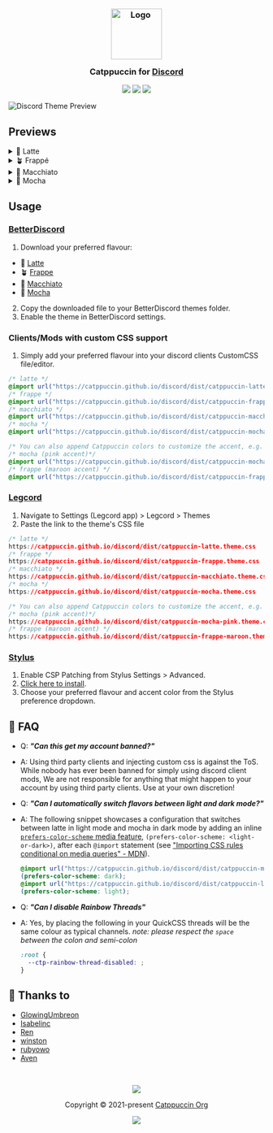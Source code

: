 <h3 align="center">
	<img src="https://raw.githubusercontent.com/catppuccin/catppuccin/main/assets/logos/exports/1544x1544_circle.png" width="100" alt="Logo"/><br/>
	<img src="https://raw.githubusercontent.com/catppuccin/catppuccin/main/assets/misc/transparent.png" height="30" width="0px"/>
	Catppuccin for <a href="https://discord.com/">Discord</a>
	<img src="https://raw.githubusercontent.com/catppuccin/catppuccin/main/assets/misc/transparent.png" height="30" width="0px"/>
</h3>

<p align="center">
    <a href="https://github.com/catppuccin/discord/stargazers"><img src="https://img.shields.io/github/stars/catppuccin/discord?colorA=363a4f&colorB=b7bdf8&style=for-the-badge"></a>
    <a href="https://github.com/catppuccin/discord/issues"><img src="https://img.shields.io/github/issues/catppuccin/discord?colorA=363a4f&colorB=f5a97f&style=for-the-badge"></a>
    <a href="https://github.com/catppuccin/discord/contributors"><img src="https://img.shields.io/github/contributors/catppuccin/discord?colorA=363a4f&colorB=a6da95&style=for-the-badge"></a>
</p>

![Discord Theme Preview](assets/preview.webp)

## Previews

<details>
<summary>🌻 Latte</summary>
<img src="assets/latte.webp"/>
</details>
<details>
<summary>🪴 Frappé</summary>
<img src="assets/frappe.webp"/>
</details>
<details>
<summary>🌺 Macchiato</summary>
<img src="assets/macchiato.webp"/>
</details>
<details>
<summary>🌿 Mocha</summary>
<img src="assets/mocha.webp"/>
</details>

## Usage

### [BetterDiscord](https://betterdiscord.app)

1. Download your preferred flavour:

- 🌻 [Latte](./themes/latte.theme.css?raw=1)
- 🪴 [Frappe](./themes/frappe.theme.css?raw=1)
- 🌺 [Macchiato](./themes/macchiato.theme.css?raw=1)
- 🌿 [Mocha](./themes/mocha.theme.css?raw=1)

2. Copy the downloaded file to your BetterDiscord themes folder.
3. Enable the theme in BetterDiscord settings.

### Clients/Mods with custom CSS support

1. Simply add your preferred flavour into your discord clients CustomCSS file/editor.

```css
/* latte */
@import url("https://catppuccin.github.io/discord/dist/catppuccin-latte.theme.css");
/* frappe */
@import url("https://catppuccin.github.io/discord/dist/catppuccin-frappe.theme.css");
/* macchiato */
@import url("https://catppuccin.github.io/discord/dist/catppuccin-macchiato.theme.css");
/* mocha */
@import url("https://catppuccin.github.io/discord/dist/catppuccin-mocha.theme.css");

/* You can also append Catppuccin colors to customize the accent, e.g. */
/* mocha (pink accent)*/
@import url("https://catppuccin.github.io/discord/dist/catppuccin-mocha-pink.theme.css");
/* frappe (maroon accent) */
@import url("https://catppuccin.github.io/discord/dist/catppuccin-frappe-maroon.theme.css");
```

### [Legcord](https://github.com/Legcord/Legcord)

1. Navigate to Settings (Legcord app) > Legcord > Themes
2. Paste the link to the theme's CSS file

```css
/* latte */
https://catppuccin.github.io/discord/dist/catppuccin-latte.theme.css
/* frappe */
https://catppuccin.github.io/discord/dist/catppuccin-frappe.theme.css
/* macchiato */
https://catppuccin.github.io/discord/dist/catppuccin-macchiato.theme.css
/* mocha */
https://catppuccin.github.io/discord/dist/catppuccin-mocha.theme.css

/* You can also append Catppuccin colors to customize the accent, e.g. */
/* mocha (pink accent)*/
https://catppuccin.github.io/discord/dist/catppuccin-mocha-pink.theme.css
/* frappe (maroon accent) */
https://catppuccin.github.io/discord/dist/catppuccin-frappe-maroon.theme.css
```

### [Stylus](https://github.com/openstyles/stylus)

1. Enable CSP Patching from Stylus Settings > Advanced.
2. [Click here to install](https://github.com/catppuccin/discord/raw/main/discord.user.css).
3. Choose your preferred flavour and accent color from the Stylus preference dropdown.

## 🙋 FAQ

- Q: **_"Can this get my account banned?"_**
- A: Using third party clients and injecting custom css is against the ToS. While nobody has ever been banned for simply using discord client mods, We are not responsible for anything that might happen to your account by using third party clients. Use at your own discretion!

- Q: **_"Can I automatically switch flavors between light and dark mode?"_**
- A: The following snippet showcases a configuration that switches between latte in light mode and mocha in dark mode by adding an inline [`prefers-color-scheme` media feature](https://developer.mozilla.org/en-US/docs/Web/CSS/@media/prefers-color-scheme), `(prefers-color-scheme: <light-or-dark>)`, after each `@import` statement (see ["Importing CSS rules conditional on media queries" - MDN](https://developer.mozilla.org/en-US/docs/Web/CSS/@import#importing_css_rules_conditional_on_media_queries)).

  ```css
  @import url("https://catppuccin.github.io/discord/dist/catppuccin-mocha.theme.css")
  (prefers-color-scheme: dark);
  @import url("https://catppuccin.github.io/discord/dist/catppuccin-latte.theme.css")
  (prefers-color-scheme: light);
  ```

- Q: **_"Can I disable Rainbow Threads"_**
- A: Yes, by placing the following in your QuickCSS threads will be the same colour as typical channels. *note: please respect the `space` between the colon and semi-colon*
  ```css
  :root {
    --ctp-rainbow-thread-disabled: ;
  }
  ```

## 💝 Thanks to

- [GlowingUmbreon](https://github.com/glowingumbreon)
- [Isabelinc](https://github.com/Isabelincorp)
- [Ren](https://github.com/watatomo)
- [winston](https://github.com/nekowinston)
- [rubyowo](https://github.com/rubyowo)
- [Aven](https://github.com/ToxicAven)

&nbsp;

<p align="center"><img src="https://raw.githubusercontent.com/catppuccin/catppuccin/main/assets/footers/gray0_ctp_on_line.svg?sanitize=true" /></p>
<p align="center">Copyright &copy; 2021-present <a href="https://github.com/catppuccin" target="_blank">Catppuccin Org</a>
<p align="center"><a href="https://github.com/catppuccin/catppuccin/blob/main/LICENSE"><img src="https://img.shields.io/static/v1.svg?style=for-the-badge&label=License&message=MIT&colorA=363a4f&colorB=b7bdf8"/></a></p>
